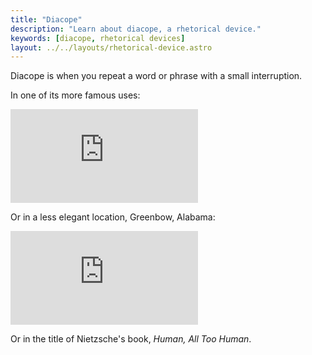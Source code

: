```yaml
---
title: "Diacope"
description: "Learn about diacope, a rhetorical device."
keywords: [diacope, rhetorical devices]
layout: ../../layouts/rhetorical-device.astro
---
```


Diacope is when you repeat a word or phrase with a small interruption.

In one of its more famous uses:

<div class="w-full h-48 sm:h-72 md:h-80 xl:h-[472px] flex justify-center">
  <iframe class="h-full w-full sm:w-5/6 lg:w-4/6 xl:w-full rounded" src="https://www.youtube.com/embed/b15-P12gIf0?si=sBRLFQubmqqrFjNX&amp;start=77&amp;end=90&amp;rel=0" title="YouTube video player" frameborder="0" allow="accelerometer; autoplay; clipboard-write; encrypted-media; gyroscope; picture-in-picture; web-share" loading="lazy" referrerpolicy="strict-origin-when-cross-origin" allowfullscreen></iframe>
</div>

Or in a less elegant location, Greenbow, Alabama:

<div class="w-full h-48 sm:h-72 md:h-80 xl:h-[472px] flex justify-center">
  <iframe class="h-full w-full sm:w-5/6 lg:w-4/6 xl:w-full rounded" src="https://www.youtube.com/embed/bSMxl1V8FSg?si=7mpj1Ok7n06KfCPw&amp;start=23&amp;end=29&amp;rel=0" title="YouTube video player" frameborder="0" allow="accelerometer; autoplay; clipboard-write; encrypted-media; gyroscope; picture-in-picture; web-share" loading="lazy" referrerpolicy="strict-origin-when-cross-origin" allowfullscreen></iframe>
</div>

Or in the title of Nietzsche's book, _Human, All Too Human_.
